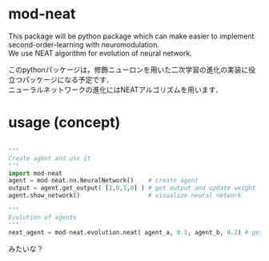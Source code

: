 # mod-neat

This package will be python package which can make easier to implement second-order-learning with neuromodulation.  
We use NEAT algorithm for evolution of neural network.  


このpythonパッケージは，修飾ニューロンを用いた二次学習の進化の実装に役立つパッケージになる予定です．  
ニューラルネットワークの進化にはNEATアルゴリズムを用います． 

# usage (concept)  
```python

"""
Create agent and use it
"""
import mod-neat
agent = mod-neat.nn.NeuralNetwork()    # create agent
output = agent.get_output( [1,0,1,0] ) # get output and update weight
agent.show_network()                   # visualize neural network

"""
Evolution of agents
"""
next_agent = mod-neat.evolution.neat( agent_a, 0.1, agent_b, 0.2) # get next_generation using neat algorithm
```
みたいな？
